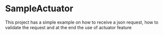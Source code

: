 # SampleActuator
This project has a simple example on how to receive a json request, how to validate the request and at the end the use of actuator feature
